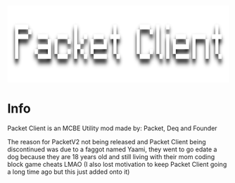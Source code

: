<p align="center">
	<img width="755" height="175" src="assets/images/logo.png">
</p>

# Info
Packet Client is an MCBE Utility mod made by: Packet, Deq and Founder

The reason for PacketV2 not being released and Packet Client being discontinued was due to a faggot named Yaami, they went to go edate a dog because they are 18 years old and still living with their mom coding block game cheats LMAO (I also lost motivation to keep Packet Client going a long time ago but this just added onto it)
